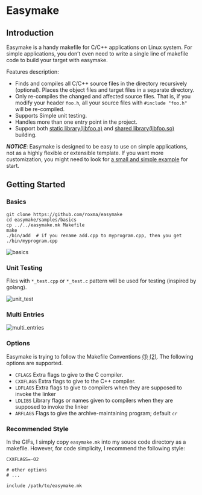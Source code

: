 # Easymake

## Introduction ##

Easymake is a handy makefile for C/C++ applications on Linux system. For
simple applications, you don&rsquo;t even need to write a single line of
makefile code to build your target with easymake.

Features description:

- Finds and compiles all C/C++ source files in the directory recursively
  (optional). Places the object files and target files in a separate
  directory.
- Only re-compiles the changed and affected source files. That is, if you
  modify your header `foo.h`, all your source files with `#include "foo.h"`
  will be re-compiled.
- Supports Simple unit testing.
- Handles more than one entry point in the project.
- Support both [static library(libfoo.a)](samples/staticLib/Makefile) and
  [shared library(libfoo.so)](samples/so/Makefile) building.


***NOTICE***: Easymake is designed to be easy to use on simple applications,
not as a highly flexible or extensible template. If you want more
customization, you might need to look for [a small and simple
example](https://gist.github.com/samuelsmal/e43f2001cfc81fee18b6) for start.

## Getting Started ##

### Basics

```
git clone https://github.com/roxma/easymake
cd easymake/samples/basics
cp ../../easymake.mk Makefile
make
./bin/add  # if you rename add.cpp to myprogram.cpp, then you get ./bin/myprogram.cpp
```

![basics](https://cloud.githubusercontent.com/assets/4538941/24320876/fcd504c4-1179-11e7-969f-d2f2c40270e9.gif)

### Unit Testing

Files with `*_test.cpp` or `*_test.c` pattern will be used for testing
(inspired by golang).

![unit_test](https://cloud.githubusercontent.com/assets/4538941/24320877/fea9002a-1179-11e7-8b2c-05149689fe57.gif)

### Multi Entries

![multi_entries](https://cloud.githubusercontent.com/assets/4538941/24320879/00e48756-117a-11e7-9dcc-d14729e26dca.gif)

### Options

Easymake is trying to follow the Makefile Conventions
[(1)](https://www.gnu.org/software/make/manual/html_node/Implicit-Variables.html#Implicit-Variables)
[(2)](https://www.gnu.org/prep/standards/html_node/Makefile-Conventions.html).
The following options are supported.

- `CFLAGS` Extra flags to give to the C compiler.
- `CXXFLAGS` Extra flags to give to the C++ compiler.
- `LDFLAGS` Extra flags to give to compilers when they are supposed to invoke the linker
- `LDLIBS` Library flags or names given to compilers when they are supposed to invoke the linker
- `ARFLAGS` Flags to give the archive-maintaining program; default `cr`

### Recommended Style

In the GIFs, I simply copy `easymake.mk` into my souce code directory as a
makefile. However, for code simplicity, I recommend the following style:

```
CXXFLAGS=-O2

# other options
# ...

include /path/to/easymake.mk
```

